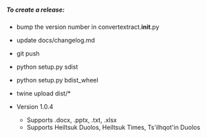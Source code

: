 ##### To create a release:
* bump the version number in convertextract.__init__.py
* update docs/changelog.md
* git push
* python setup.py sdist
* python setup.py bdist_wheel
* twine upload dist/*

* Version 1.0.4
  * Supports .docx, .pptx, .txt, .xlsx
  * Supports Heiltsuk Duolos, Heiltsuk Times, Ts'ilhqot'in Duolos
